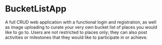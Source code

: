 # BucketListApp
A full CRUD web application with a functional login and registration, as well as image uploading to curate your very own bucket list of places you would like to go to. Users are not restricted to places only; they can also post activities or milestones that they would like to participate in or achieve.
